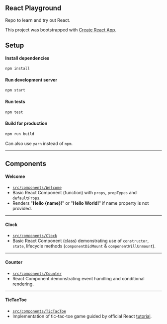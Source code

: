 ## React Playground ##

Repo to learn and try out React.

This project was bootstrapped with [Create React App](https://github.com/facebookincubator/create-react-app).

## Setup
#### Install dependencies

```sh
npm install
```

#### Run development server

```sh
npm start
```

#### Run tests

```sh
npm test
```

#### Build for production

```sh
npm run build
```

Can also use ```yarn``` instead of ```npm```.

---
## Components

#### Welcome
* [```src/components/Welcome```](src/components/Welcome)
* Basic React Component (function) with ```props```, ```propTypes``` and ```defaultProps```. 
* Renders "**Hello {name}!**" or "**Hello World!**" if name property is not provided.
---
#### Clock
* [```src/components/Clock```](src/components/Clock)
* Basic React Component (class) demonstrating use of ```constructor```, ```state```, lifecycle methods (```componentDidMount``` & ```componentWillUnmount```). 
---
#### Counter
* [```src/components/Counter```](src/components/Counter)
* React Component demonstrating event handling and conditional rendering.

---
#### TicTacToe
* [```src/components/TicTacToe```](src/components/TicTacToe)
* Implementation of tic-tac-toe game guided by official React [tutorial](https://facebook.github.io/react/tutorial/tutorial.html).